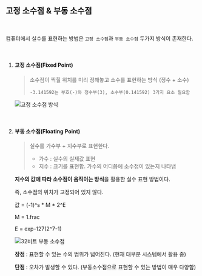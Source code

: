 ## 고정 소수점 & 부동 소수점

<br>

컴퓨터에서 실수를 표현하는 방법은 `고정 소수점`과 `부동 소수점` 두가지 방식이 존재한다.

<br>

1. #### 고정 소수점(Fixed Point)

   > 소수점이 찍힐 위치를 미리 정해놓고 소수를 표현하는 방식 (정수 + 소수)
   >
   > ```
   > -3.141592는 부호(-)와 정수부(3), 소수부(0.141592) 3가지 요소 필요함
   > ```

   ![고정 소수점 방식](http://tcpschool.com/lectures/img_c_fixed_point.png)

   <br>

2. #### 부동 소수점(Floating Point)

   > 실수를 가수부 + 지수부로 표현한다.
   >
   > - 가수 : 실수의 실제값 표현
   > - 지수 : 크기를 표현함. 가수의 어디쯤에 소수점이 있는지 나타냄

   **지수의 값에 따라 소수점이 움직이는 방식**을 활용한 실수 표현 방법이다.

   즉, 소수점의 위치가 고정되어 있지 않다.

   값 = (-1)^s * M * 2^E
   
   M = 1.frac
   
   E = exp-127(2^7-1)

   ![32비트 부동 소수점](http://tcpschool.com/lectures/img_c_floating_point_32.png)

   **장점** : 표현할 수 있는 수의 범위가 넓어진다. (현재 대부분 시스템에서 활용 중)

   **단점** :  오차가 발생할 수 있다. (부동소수점으로 표현할 수 있는 방법이 매우 다양함)
